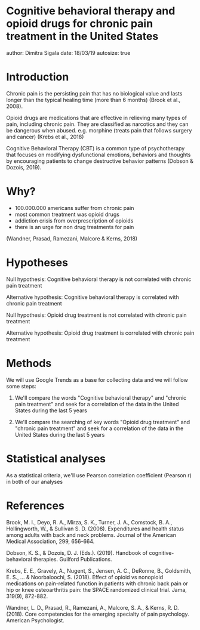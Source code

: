 Cognitive behavioral therapy and opioid drugs for chronic pain treatment in the United States
========================================================
author: Dimitra Sigala
date: 18/03/19
autosize: true

Introduction
========================================================
Chronic pain is the persisting pain that has no biological value and lasts longer than the typical healing time (more than 6 months)  (Brook et al., 2008).

Opioid drugs are medications that are effective in relieving many types of pain, including chronic pain. They are classified as narcotics and they can be dangerous when abused.
e.g. morphine (treats pain that follows surgery and cancer)
(Krebs et al., 2018)

Cognitive Behavioral Therapy (CBT) is a common type of psychotherapy that focuses on modifying dysfunctional emotions, behaviors and thoughts by encouraging patients to change destructive behavior patterns (Dobson & Dozois, 2019).

Why?
========================================================
- 100.000.000  americans suffer from chronic pain
- most common treatment was opioid drugs
- addiction crisis from overprescription of opioids
- there is an urge for non drug treatments for pain

(Wandner, Prasad, Ramezani, Malcore & Kerns, 2018)


Hypotheses
========================================================
Null hypothesis: Cognitive behavioral therapy is not correlated with chronic pain treatment

Alternative hypothesis: Cognitive behavioral therapy is correlated with chronic pain treatment



Null hypothesis: Opioid drug treatment is not correlated with chronic pain treatment

Alternative hypothesis: Opioid drug treatment is correlated with chronic pain treatment


Methods
========================================================
We will use Google Trends as a base for collecting data and we will follow some steps:

1. We'll compare the words "Cognitive behavioral therapy" and "chronic pain treatment" and seek for a correlation of the data in the United States during the last 5 years 

2. We'll compare the searching of key words "Opioid drug treatment" and "chronic pain treatment" and seek for a correlation of the data in the United States during the last 5 years


Statistical analyses
========================================================

As a statistical criteria, we'll use Pearson correlation coefficient (Pearson r) in both of our analyses


References
========================================================
Brook, M. I., Deyo, R. A., Mirza, S. K., Turner, J. A., Comstock, B. A., Hollingworth, W., & Sullivan S. D. (2008). Expenditures and health status among adults with back and neck problems. Journal of the American Medical Association, 299, 656-664.

Dobson, K. S., & Dozois, D. J. (Eds.). (2019). Handbook of cognitive-behavioral therapies. Guilford Publications.

Krebs, E. E., Gravely, A., Nugent, S., Jensen, A. C., DeRonne, B., Goldsmith, E. S., ... & Noorbaloochi, S. (2018). Effect of opioid vs nonopioid medications on pain-related function in patients with chronic back pain or hip or knee osteoarthritis pain: the SPACE randomized clinical trial. Jama, 319(9), 872-882.

Wandner, L. D., Prasad, R., Ramezani, A., Malcore, S. A., & Kerns, R. D. (2018). Core competencies for the emerging specialty of pain psychology. American Psychologist.
